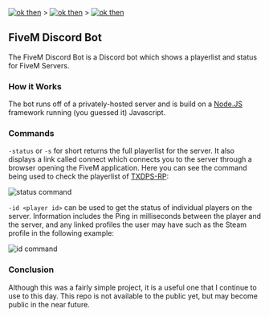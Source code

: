 [![ok then](https://img.shields.io/badge/-Home-blue)](https://astonaceman.github.io) > [![ok then](https://img.shields.io/badge/-Projects-blue)](https://astonaceman.github.io/projects) > [![ok then](https://img.shields.io/badge/-FiveM%20Discord%20Bot-blue)](https://astonaceman.github.io/projects/fivemdiscordbot)

## FiveM Discord Bot
The FiveM Discord Bot is a Discord bot which shows a playerlist and status for FiveM Servers.

### How it Works
The bot runs off of a privately-hosted server and is build on a [Node.JS](https://nodejs.org)  framework running (you guessed it) Javascript.

### Commands
`-status` or `-s` for short returns the full playerlist for the server. It also displays a link called connect which connects you to the server through a browser opening the FiveM application. Here you can see the command being used to check the playerlist of [TXDPS-RP](https://txdps-rp.com/):

![status command](https://astonaceman.github.io/resources/img1.PNG)

`-id <player id>` can be used to get the status of individual players on the server. Information includes the Ping in milliseconds between the player and the server, and any linked profiles the user may have such as the Steam profile in the following example:

![id command](https://astonaceman.github.io/resources/img2.PNG)

### Conclusion
Although this was a fairly simple project, it is a useful one that I continue to use to this day. This repo is not available to the public yet, but may become public in the near future.
